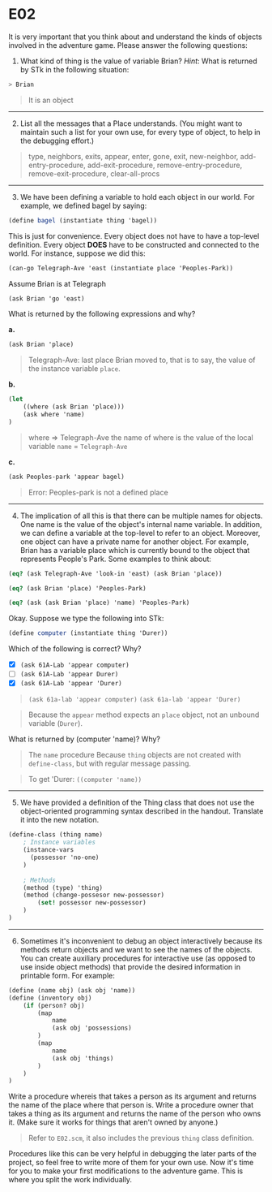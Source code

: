 
# E02

It is very important that you think about and understand the kinds of objects involved in the adventure game. Please answer the following questions:

1. What kind of thing is the value of variable Brian? 
*Hint*: What is returned by STk in the following situation:
```scheme
> Brian
```

> It is an object

---
2. List all the messages that a Place understands. 
(You might want to maintain such a list for your own use, for every type of object, to help in the debugging effort.)

> type, neighbors, exits, appear, enter, gone, exit, new-neighbor, add-entry-procedure, add-exit-procedure, remove-entry-procedure, remove-exit-procedure, clear-all-procs
---
3. We have been defining a variable to hold each object in our world. For example, we defined bagel by saying:

```scheme
(define bagel (instantiate thing 'bagel))
```

This is just for convenience. Every object does not have to have a top-level definition. Every object **DOES** have to be constructed and connected to the world. For instance, suppose we did this:

```scheme
(can-go Telegraph-Ave 'east (instantiate place 'Peoples-Park))
```

Assume Brian is at Telegraph

```scheme
(ask Brian 'go 'east)
```

What is returned by the following expressions and why?

**a.**
```scheme
(ask Brian 'place)
```

> Telegraph-Ave: last place Brian moved to, that is to say, the value of the instance variable `place`.

**b.**
```scheme
(let 
    ((where (ask Brian 'place)))
    (ask where 'name)
)
```

> where => Telegraph-Ave
> the name of where is the value of the local variable `name` = `Telegraph-Ave`

**c.**
```scheme
(ask Peoples-park 'appear bagel)
```

> Error: Peoples-park is not a defined place

---
4. The implication of all this is that there can be multiple names for objects. One name is the value of the object's internal name variable. In addition, we can define a variable at the top-level to refer to an object. Moreover, one object can have a private name for another object. For example, Brian has a variable place which is currently bound to the object that represents People's Park. Some examples to think about:

```scheme
(eq? (ask Telegraph-Ave 'look-in 'east) (ask Brian 'place))

(eq? (ask Brian 'place) 'Peoples-Park)

(eq? (ask (ask Brian 'place) 'name) 'Peoples-Park)
```

Okay. Suppose we type the following into STk:

```scheme
(define computer (instantiate thing 'Durer))
```

Which of the following is correct? Why?

- [x] `(ask 61A-Lab 'appear computer)`
- [ ] `(ask 61A-Lab 'appear Durer)`
- [x] `(ask 61A-Lab 'appear 'Durer)`

> `(ask 61a-lab 'appear computer)`
> `(ask 61a-lab 'appear 'Durer)`

> Because the `appear` method expects an `place` object, not an unbound variable (`Durer`).

What is returned by (computer 'name)? Why?

> The `name` procedure
> Because `thing` objects are not created with `define-class`, but with regular message passing.

> To get 'Durer: `((computer 'name))`

---
5. We have provided a definition of the Thing class that does not use the object-oriented programming syntax described in the handout. Translate it into the new notation.

```scheme
(define-class (thing name)
    ; Instance variables
    (instance-vars
      (possessor 'no-one)
    )
    
    ; Methods
    (method (type) 'thing)
    (method (change-possesor new-possessor)
        (set! possessor new-possessor)
    )
)
```


---
6. Sometimes it's inconvenient to debug an object interactively because its methods return objects and we want to see the names of the objects. You can create auxiliary procedures for interactive use (as opposed to use inside object methods) that provide the desired information in printable form. For example:

```scheme
(define (name obj) (ask obj 'name))
(define (inventory obj)
    (if (person? obj)
        (map 
            name 
            (ask obj 'possessions)
        )
        (map 
            name 
            (ask obj 'things)
        )
    )
)
```

Write a procedure whereis that takes a person as its argument and returns the name of the place where that person is. Write a procedure owner that takes a thing as its argument and returns the name of the person who owns it. (Make sure it works for things that aren't owned by anyone.)

> Refer to `E02.scm`, it also includes the previous ``thing`` class definition.

Procedures like this can be very helpful in debugging the later parts of the project, so feel free to write more of them for your own use. Now it's time for you to make your first modifications to the adventure game. This is where you split the work individually.
